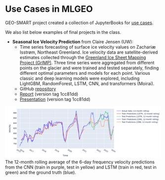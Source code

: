 # Use Cases in MLGEO


GEO-SMART project created a collection of JupyterBooks for [use cases](https://geo-smart.github.io/scm_geosmart_use_case/intro.html).

We also list below examples of final projects in the class.

* **Seasonal Ice Velocity Prediction** from Claire Jensen (UW):
    * Time series forecasting of surface ice velocity values on Zachariæ Isstrøm, Northeast Greenland. Ice velocity data are satellite-derived estimates collected through the [Greenland Ice Sheet Mapping Project (GrIMP)](https://nsidc.org/grimp). Three time series were aggregated from different points on the glacier and were trained and tested separately, finding different optimal parameters and models for each point. Various classic and deep learning models were explored, including LightGBM, RandomForest, LSTM, CNN, and transformers (Moirai).
    * GitHub [repository](https://github.com/cjense/seasonal-icevelocity-prediction)
    * [Report](https://github.com/cjense/seasonal-icevelocity-prediction/blob/main/report%20and%20presentation/ESS_569_Final_Report.pdf) (version tag 1cc81dd)
    * [Presentation](https://github.com/cjense/seasonal-icevelocity-prediction/blob/main/report%20and%20presentation/ESS-569%20Final%20Presenation.pdf) (version tag 1cc81dd)

![Glacier Velocity Time Series](./jensen.png)
The 12-month rolling average of the 6-day frequency velocity predictions from the CNN (train in purple, test in yellow) and LSTM (train in red, test in green) and the ground truth (blue).
